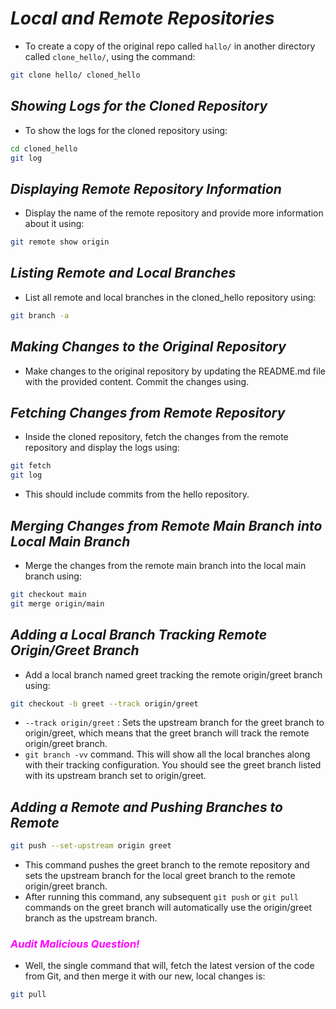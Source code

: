 # _*Local and Remote Repositories*_

- To create a copy of the original repo called ``hallo/`` in another directory called ``clone_hello/``, using the command:

```bash
git clone hello/ cloned_hello
```

## _*Showing Logs for the Cloned Repository*_

- To show the logs for the cloned repository using:

```bash
cd cloned_hello
git log
```

## _*Displaying Remote Repository Information*_

- Display the name of the remote repository and provide more information about it using:

```bash
git remote show origin
```

## _*Listing Remote and Local Branches*_

- List all remote and local branches in the cloned_hello repository using:

```bash
git branch -a
```

## _*Making Changes to the Original Repository*_

- Make changes to the original repository by updating the README.md file with the provided content. Commit the changes using.

## _*Fetching Changes from Remote Repository*_

- Inside the cloned repository, fetch the changes from the remote repository and display the logs using:

```bash
git fetch
git log
```

- This should include commits from the hello repository.

## _*Merging Changes from Remote Main Branch into Local Main Branch*_

- Merge the changes from the remote main branch into the local main branch using:

```bash
git checkout main
git merge origin/main
```

## _*Adding a Local Branch Tracking Remote Origin/Greet Branch*_

- Add a local branch named greet tracking the remote origin/greet branch using:

```bash
git checkout -b greet --track origin/greet
```

- ``--track origin/greet`` : Sets the upstream branch for the greet branch to origin/greet, which means that the greet branch will track the remote origin/greet branch.
- ``git branch -vv`` command. This will show all the local branches along with their tracking configuration. You should see the greet branch listed with its upstream branch set to origin/greet.

## _*Adding a Remote and Pushing Branches to Remote*_

```bash
git push --set-upstream origin greet
```

- This command pushes the greet branch to the remote repository and sets the upstream branch for the local greet branch to the remote origin/greet branch.
- After running this command, any subsequent ``git push`` or ``git pull`` commands on the greet branch will automatically use the origin/greet branch as the upstream branch.

### <font color="magenta">_*Audit Malicious Question!*_</font>

- Well, the single command that will, fetch the latest version of the code from Git, and then merge it with our new, local changes is:

```bash
git pull
```
